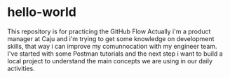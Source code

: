 # hello-world
This repository is for practicing the GitHub Flow
Actually i'm a product manager at Caju and i'm trying to get some knowledge on development skills, that way i can improve my comunnocation with my engineer team. I've started with some Postman tutorials and the next step i want to build a local project to understand the main concepts we are using in our daily activities.
